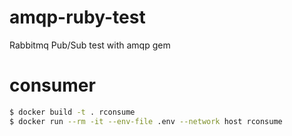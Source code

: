 # amqp-ruby-test
Rabbitmq Pub/Sub test with amqp gem

# consumer

```bash
$ docker build -t . rconsume
$ docker run --rm -it --env-file .env --network host rconsume
```
